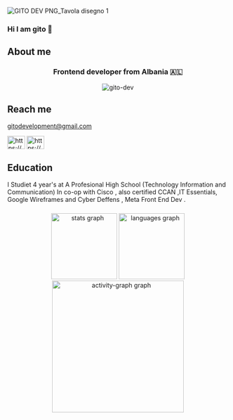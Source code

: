 ![GITO DEV PNG_Tavola disegno 1](https://github.com/gito-development/gito-development/assets/143014381/2209965a-f9f9-4b1b-99a2-105ac3b32c3a)
### Hi I am gito 👋

## About me
<h3 align="center"> Frontend developer from Albania 🇦🇱 </h3>
<p align="center"> <img src="https://komarev.com/ghpvc/?username=gito-dev&label=Profile%20views&color=0e75b6&style=flat" alt="gito-dev" /> </p>



##  Reach me

gitodevelopment@gmail.com

<p align="left">
<a href="https://linkedin.com/in/https://www.linkedin.com/in/horgito-mhillaj-41b047289/" target="blank"><img align="center" src="https://raw.githubusercontent.com/rahuldkjain/github-profile-readme-generator/master/src/images/icons/Social/linked-in-alt.svg" alt="https://www.linkedin.com/in/gito-dev-41b047289/" height="30" width="40" /></a>
<a href="https://instagram.com/https://www.instagram.com/gito.dev/" target="blank"><img align="center" src="https://raw.githubusercontent.com/rahuldkjain/github-profile-readme-generator/master/src/images/icons/Social/instagram.svg" alt="https://www.instagram.com/gito.dev/" height="30" width="40" /></a>
</p>

## Education 

I Studiet 4 year's at A Profesional High School (Technology Information and Communication) In co-op with Cisco , also certified CCAN ,IT Essentials, Google Wireframes and Cyber Deffens ,
Meta Front End Dev . 



###


###
<div align="center">
  <img src="https://github-readme-stats.vercel.app/api?username=Gito-Dev&hide_title=false&hide_rank=false&show_icons=true&include_all_commits=true&count_private=true&disable_animations=false&theme=dracula&locale=en&hide_border=false&order=1" height="150" alt="stats graph"  />

  <img src="https://github-readme-stats.vercel.app/api/top-langs?username=Gito-Dev&locale=en&hide_title=false&layout=compact&card_width=320&langs_count=5&theme=dracula&hide_border=false&order=2" height="150" alt="languages graph"  />
  <img src="https://github-readme-activity-graph.vercel.app/graph?username=Gito-Dev&radius=16&theme=react&area=true&order=5" height="300" alt="activity-graph graph"  />
</div>

###















